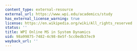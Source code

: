 ```yaml
---
content_type: external-resource
external_url: https://www.wpi.edu/academics/study
has_external_license_warning: true
license: https://en.wikipedia.org/wiki/All_rights_reserved
status: ''
title: WPI Online MS in System Dynamics
uid: 98a99875-7482-4c98-8e5f-5cc0edb37ec9
wayback_url: ''
---
```

